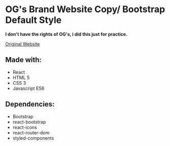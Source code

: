 # OG's Brand Website Copy/ Bootstrap Default Style

**I don't have the rights of OG's, i did this just for practice.**

[Original Website](https://www.ogsbrand.com/en/)

## Made with:

* React
* HTML 5
* CSS 3
* Javascript ES6

## Dependencies:

* Bootstrap
* react-bootstrap
* react-icons
* react-router-dom
* styled-components
